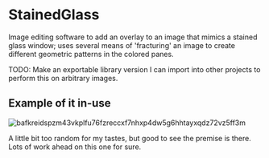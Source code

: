 # StainedGlass
 Image editing software to add an overlay to an image that mimics a stained glass window; uses several means of 'fracturing' an image to create different geometric patterns in the colored panes.

 TODO: Make an exportable library version I can import into other projects to perform this on arbitrary images.

## Example of it in-use

![bafkreidspzm43vkplfu76fzreccxf7nhxp4dw5g6hhtayxqdz72vz5ff3m](https://github.com/user-attachments/assets/11f3cee4-9197-4293-b13b-a4d4c9fe7f58)

A little bit too random for my tastes, but good to see the premise is there. Lots of work ahead on this one for sure.
